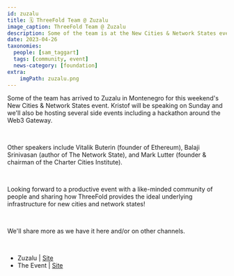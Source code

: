 ```yaml
---
id: zuzalu
title: 🗓 ThreeFold Team @ Zuzalu
image_caption: ThreeFold Team @ Zuzalu
description: Some of the team is at the New Cities & Network States event at Zuzalu, where Kristof will be speaking.
date: 2023-04-26
taxonomies:
  people: [sam_taggart]
  tags: [community, event]
  news-category: [foundation]
extra:
    imgPath: zuzalu.png
---
```


Some of the team has arrived to Zuzalu in Montenegro for this weekend's New Cities & Network States event. Kristof will be speaking on Sunday and we'll also be hosting several side events including a hackathon around the Web3 Gateway.

<br/>

Other speakers include Vitalik Buterin (founder of Ethereum), Balaji Srinivasan (author of The Network State), and Mark Lutter (founder & chairman of the Charter Cities Institute).

<br/>

Looking forward to a productive event with a like-minded community of people and sharing how ThreeFold provides the ideal underlying infrastructure for new cities and network states!

<br/>

We'll share more as we have it here and/or on other channels.

<br/>

- Zuzalu | [Site](https://zuzalu.city/)
- The Event | [Site](https://lu.ma/ae66qgco)